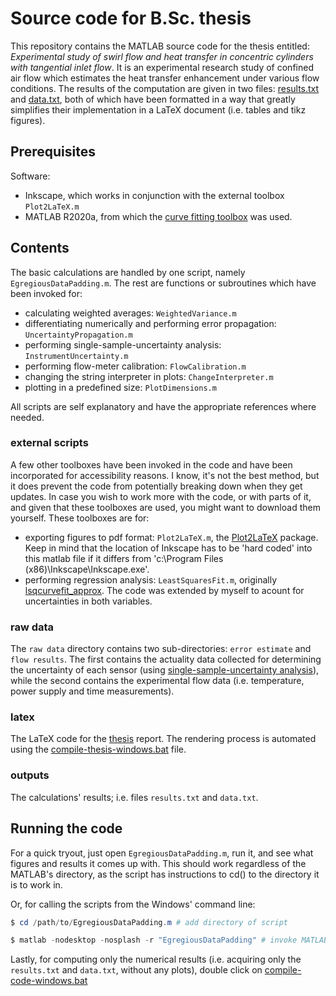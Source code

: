 # Source code for B.Sc. thesis
This repository contains the MATLAB source code for the thesis entitled: *Experimental study of swirl flow and heat transfer in concentric cylinders with tangential inlet flow*. It is an experimental research study of confined air flow which estimates the heat transfer enhancement under various flow conditions. The results of the computation are given in two files: [results.txt](outputs/results.txt) and [data.txt](outputs/data.txt), both of which have been formatted in a way that greatly simplifies their implementation in a LaTeX document (i.e. tables and tikz figures). 

## Prerequisites

Software:

* Inkscape, which works in conjunction with the external toolbox `Plot2LaTeX.m` 
* MATLAB R2020a, from which the [curve fitting toolbox](https://se.mathworks.com/products/curvefitting.html) was used.

## Contents

The basic calculations are handled by one script, namely `EgregiousDataPadding.m`. The rest are functions or subroutines which have been invoked for:

* calculating weighted averages: `WeightedVariance.m` 
* differentiating numerically and performing error propagation: `UncertaintyPropagation.m`
* performing single-sample-uncertainty analysis: `InstrumentUncertainty.m`
* performing flow-meter calibration: `FlowCalibration.m`
* changing the string interpreter in plots: `ChangeInterpreter.m`
* plotting in a predefined size: `PlotDimensions.m`

All scripts are self explanatory and have the appropriate references where needed.

### external scripts
A few other toolboxes have been invoked in the code and have been incorporated for accessibility reasons. I know, it's not the best method, but it does prevent the code from potentially breaking down when they get updates. In case you wish to work more with the code, or with parts of it, and given that these toolboxes are used, you might want to download them yourself. These toolboxes are for: 

* exporting figures to pdf format: `Plot2LaTeX.m`, the [Plot2LaTeX](https://se.mathworks.com/matlabcentral/fileexchange/52700-plot2latex) package. Keep in mind that the location of Inkscape has to be 'hard coded' into this matlab file if it differs from 'c:\Program Files (x86)\Inkscape\Inkscape.exe'.
* performing regression analysis: `LeastSquaresFit.m`, originally [lsqcurvefit_approx](https://github.com/tamaskis/lsqcurvefit_approx-MATLAB). The code was extended by myself to acount for uncertainties in both variables. 

### raw data

The `raw data` directory contains two sub-directories: `error estimate` and `flow results`. The first contains the actuality data collected for determining the uncertainty of each sensor (using [single-sample-uncertainty analysis](https://doi.org/10.1115/1.3242452)), while the second contains the experimental flow data (i.e. temperature, power supply and time measurements). 

### latex

The LaTeX code for the [thesis](latex/thesis.pdf) report. The rendering process is automated using the [compile-thesis-windows.bat](latex/compile-thesis-windows.bat) file.

### outputs

The calculations' results; i.e. files `results.txt` and `data.txt`.

## Running the code

For a quick tryout, just open `EgregiousDataPadding.m`, run it, and see what figures and results it comes up with. This should work regardless of the MATLAB's directory, as the script has instructions to cd() to the directory it is to work in.

Or, for calling the scripts from the Windows' command line:

```powershell
$ cd /path/to/EgregiousDataPadding.m # add directory of script

$ matlab -nodesktop -nosplash -r "EgregiousDataPadding" # invoke MATLAB
```

Lastly, for computing only the numerical results (i.e. acquiring only the `results.txt` and `data.txt`, without any plots), double click on [compile-code-windows.bat](compile-code-windows.bat)
